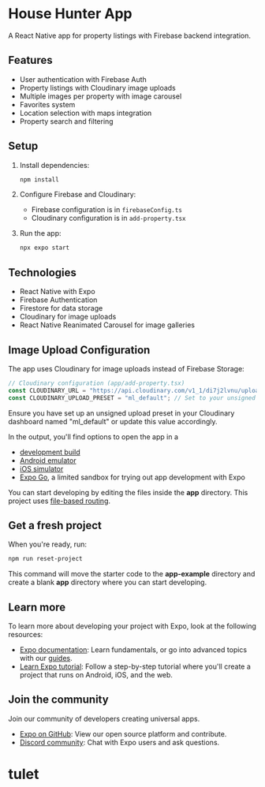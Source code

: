 # House Hunter App

A React Native app for property listings with Firebase backend integration.

## Features

- User authentication with Firebase Auth
- Property listings with Cloudinary image uploads
- Multiple images per property with image carousel
- Favorites system
- Location selection with maps integration
- Property search and filtering

## Setup

1. Install dependencies:

   ```bash
   npm install
   ```

2. Configure Firebase and Cloudinary:
   - Firebase configuration is in `firebaseConfig.ts`
   - Cloudinary configuration is in `add-property.tsx`

3. Run the app:

   ```bash
   npx expo start
   ```

## Technologies

- React Native with Expo
- Firebase Authentication
- Firestore for data storage
- Cloudinary for image uploads
- React Native Reanimated Carousel for image galleries

## Image Upload Configuration

The app uses Cloudinary for image uploads instead of Firebase Storage:

```typescript
// Cloudinary configuration (app/add-property.tsx)
const CLOUDINARY_URL = "https://api.cloudinary.com/v1_1/di7j2lvnu/upload";
const CLOUDINARY_UPLOAD_PRESET = "ml_default"; // Set to your unsigned upload preset
```

Ensure you have set up an unsigned upload preset in your Cloudinary dashboard named "ml_default" or update this value accordingly.

In the output, you'll find options to open the app in a

- [development build](https://docs.expo.dev/develop/development-builds/introduction/)
- [Android emulator](https://docs.expo.dev/workflow/android-studio-emulator/)
- [iOS simulator](https://docs.expo.dev/workflow/ios-simulator/)
- [Expo Go](https://expo.dev/go), a limited sandbox for trying out app development with Expo

You can start developing by editing the files inside the **app** directory. This project uses [file-based routing](https://docs.expo.dev/router/introduction).

## Get a fresh project

When you're ready, run:

```bash
npm run reset-project
```

This command will move the starter code to the **app-example** directory and create a blank **app** directory where you can start developing.

## Learn more

To learn more about developing your project with Expo, look at the following resources:

- [Expo documentation](https://docs.expo.dev/): Learn fundamentals, or go into advanced topics with our [guides](https://docs.expo.dev/guides).
- [Learn Expo tutorial](https://docs.expo.dev/tutorial/introduction/): Follow a step-by-step tutorial where you'll create a project that runs on Android, iOS, and the web.

## Join the community

Join our community of developers creating universal apps.

- [Expo on GitHub](https://github.com/expo/expo): View our open source platform and contribute.
- [Discord community](https://chat.expo.dev): Chat with Expo users and ask questions.
# tulet
